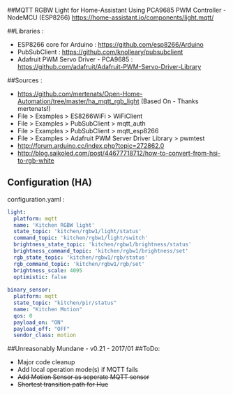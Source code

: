 ##MQTT RGBW Light for Home-Assistant Using PCA9685 PWM Controller - NodeMCU (ESP8266)
   https://home-assistant.io/components/light.mqtt/

##Libraries :
- ESP8266 core for Arduino : https://github.com/esp8266/Arduino
- PubSubClient : https://github.com/knolleary/pubsubclient
- Adafruit PWM Servo Driver - PCA9685 : https://github.com/adafruit/Adafruit-PWM-Servo-Driver-Library

##Sources :
- https://github.com/mertenats/Open-Home-Automation/tree/master/ha_mqtt_rgb_light (Based On - Thanks mertenats!)
- File > Examples > ES8266WiFi > WiFiClient
- File > Examples > PubSubClient > mqtt_auth
- File > Examples > PubSubClient > mqtt_esp8266
- File > Examples > Adafruit PWM Server Driver Library > pwmtest
- http://forum.arduino.cc/index.php?topic=272862.0
- http://blog.saikoled.com/post/44677718712/how-to-convert-from-hsi-to-rgb-white

## Configuration (HA)
configuration.yaml :
```yaml
light:
  platform: mqtt
  name: 'Kitchen RGBW light'
  state_topic: 'kitchen/rgbw1/light/status'
  command_topic: 'kitchen/rgbw1/light/switch'
  brightness_state_topic: 'kitchen/rgbw1/brightness/status'
  brightness_command_topic: 'kitchen/rgbw1/brightness/set'
  rgb_state_topic: 'kitchen/rgbw1/rgb/status'
  rgb_command_topic: 'kitchen/rgbw1/rgb/set'
  brightness_scale: 4095
  optimistic: false
  
binary_sensor:
  platform: mqtt
  state_topic: "kitchen/pir/status"
  name: "Kitchen Motion"
  qos: 0
  payload_on: "ON"
  payload_off: "OFF"
  sendor_class: motion
```

##Unreasonably Mundane - v0.21 - 2017/01
##ToDo:
- Major code cleanup
- Add local operation mode(s) if MQTT fails
- ~~Add Motion Sensor as seperate MQTT sensor~~
- ~~Shortest transition path for Hue~~
